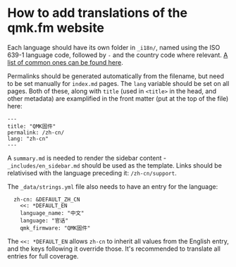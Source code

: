 # How to add translations of the qmk.fm website

Each language should have its own folder in `_i18n/`, named using the ISO 639-1 language code, followed by `-` and the country code where relevant. [A list of common ones can be found here](https://www.andiamo.co.uk/resources/iso-language-codes/).

Permalinks should be generated automatically from the filename, but need to be set manually for `index.md` pages. The `lang` variable should be set on all pages. Both of these, along with `title` (used in `<title>` in the head, and other metadata) are examplified in the front matter (put at the top of the file) here:

    ---
    title: "QMK固件"
    permalink: /zh-cn/
    lang: "zh-cn"
    ---

A `summary.md` is needed to render the sidebar content - `_includes/en_sidebar.md` should be used as the template. Links should be relativised with the language preceding it: `/zh-cn/support`.

The `_data/strings.yml` file also needs to have an entry for the language:

      zh-cn: &DEFAULT_ZH_CN
        <<: *DEFAULT_EN
        language_name: "中文"
        language: "官话"
        qmk_firmware: "QMK固件"

The `<<: *DEFAULT_EN` allows `zh-cn` to inherit all values from the English entry, and the keys following it override those. It's recommended to translate all entries for full coverage.
